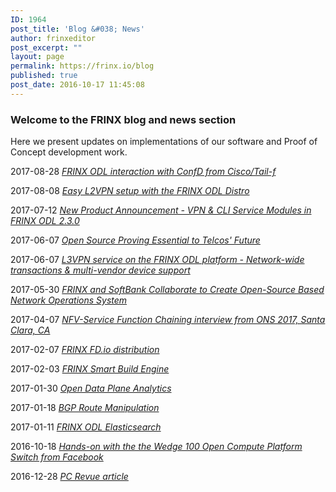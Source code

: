 ```yaml
---
ID: 1964
post_title: 'Blog &#038; News'
author: frinxeditor
post_excerpt: ""
layout: page
permalink: https://frinx.io/blog
published: true
post_date: 2016-10-17 11:45:08
---
```

### Welcome to the FRINX blog and news section

Here we present updates on implementations of our software and Proof of Concept development work.

2017-08-28 *[FRINX ODL interaction with ConfD from Cisco/Tail-f][1]*

2017-08-08 *[Easy L2VPN setup with the FRINX ODL Distro][2]*

2017-07-12 *[New Product Announcement - VPN & CLI Service Modules in FRINX ODL 2.3.0][3]*

2017-06-07 *[Open Source Proving Essential to Telcos' Future][4]*

2017-06-07 *[L3VPN service on the FRINX ODL platform - Network-wide transactions & multi-vendor device support][5]*

2017-05-30 *[FRINX and SoftBank Collaborate to Create Open-Source Based Network Operations System][6]*

2017-04-07 *[NFV-Service Function Chaining interview from ONS 2017, Santa Clara, CA][7]*

2017-02-07 *[FRINX FD.io distribution][8]*

2017-02-03 *[FRINX Smart Build Engine][9]*

2017-01-30 *[Open Data Plane Analytics][10]*

2017-01-18 *[BGP Route Manipulation][11]*

2017-01-11 *[FRINX ODL Elasticsearch][12]*

2016-10-18 *[Hands-on with the the Wedge 100 Open Compute Platform Switch from Facebook][13]*

2016-12-28 *[PC Revue article][14]*

 [1]: https://frinx.io/odl-confd
 [2]: https://youtu.be/UkHj9OgHHyo
 [3]: https://frinx.io/vpn_cli_servicemodulesreleased
 [4]: https://frinx.io/opensourcetelcosfuture
 [5]: https://youtu.be/qxnMJG_Cz-c
 [6]: https://frinx.io/frinx_softbank_collaboration
 [7]: https://youtu.be/girJq2tNnyA
 [8]: https://frinx.io/frinx-fdio-distribution
 [9]: https://youtu.be/a8nKwjPCkSw
 [10]: https://youtu.be/Wy1msKi_Tkk
 [11]: https://youtu.be/yBptUn1Bwpk
 [12]: https://youtu.be/_nIIiZSh0Qs
 [13]: https://frinx.io/wedge100
 [14]: https://www.pcrevue.sk/a/Predstavujeme-slovenske-startupy--FRINX--s--r--o